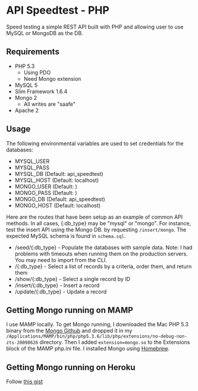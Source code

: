 # API Speedtest - PHP 

Speed testing a simple REST API built with PHP and allowing user to use MySQL or MongoDB as the DB.

## Requirements

- PHP 5.3
	- Using PDO
	- Need Mongo extension
- MySQL 5
- Slim Framework 1.6.4
- Mongo 2
	- All writes are "saafe"
- Apache 2

## Usage

The following environmental variables are used to set credentials for the databases:

- MYSQL_USER 
- MYSQL_PASS 
- MYSQL_DB (Default: api_speedtest)
- MYSQL_HOST (Default: localhost)
- MONGO_USER (Default: <empty>)
- MONGO_PASS (Default: <empty>)
- MONGO_DB (Default: api_speedtest)
- MONGO_HOST (Default: localhost)

Here are the routes that have been setup as an example of common API methods.  In all cases, {:db_type} may be "mysql" or "mongo".  For instance, test the insert API using the Mongo DB. by requesting `/insert/mongo`.  The expected MySQL schema is found in `schema.sql`.

- /seed/{:db_type} - Populate the databases with sample data.  Note: I had problems with timeouts when running them on the production servers.  You may need to import from the CLI.
- /{:db_type} - Select a list of records by a criteria, order them, and return them
- /show/{:db_type} - Select a single record by ID
- /insert/{:db_type} - Insert a record
- /update/{:db_type} - Update a record

## Getting Mongo running on MAMP

I use MAMP locally.  To get Mongo running, I downloaded the Mac PHP 5.3 binary from the [Mongo Github](https://github.com/mongodb/mongo-php-driver/downloads) and dropped it in my `/Applications/MAMP/bin/php/php5.3.6/lib/php/extensions/no-debug-non-zts-20090626` directory.  Then I added `extension=mongo.so` to the Extensions block of the MAMP php.ini file. I installed Mongo using [Homebrew](http://mxcl.github.com/homebrew/).

## Getting Mongo running on Heroku

Follow [this gist](https://gist.github.com/1288447)